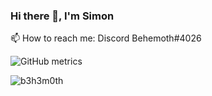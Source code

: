 ### Hi there 👋, I'm Simon


📫 How to reach me: Discord Behemoth#4026 


![GitHub metrics](https://metrics.lecoq.io/b3h3m0th)


<p><img align="left" src="https://github-readme-stats.vercel.app/api/top-langs?username=b3h3m0th&show_icons=true&locale=en&layout=compact" alt="b3h3m0th" /></p>
